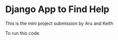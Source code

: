<h1>Django App to Find Help</h1>

This is the mini project submission by Aru and Keith

To run this code.